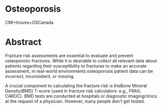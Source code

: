 # Osteoporosis
CMI+Inovex+OSCanada



# Abstract

Fracture risk assessments are essential to evaluate and prevent osteoporotic fractures. While it is desirable to collect all relevant data about patients regarding their susceptibility to fractures to make an accurate assessment, in real-world environments osteoporosis patient data can be incorrect, inconsistent, or missing.


A crucial component to calculating the fracture risk is theBone Mineral Density(BMD) T-score (used in fracture risk calculators: e.g., FRAX, CAROC). BMD tests are conducted at hospitals or diagnostic imagingclinics at the request of a physician. However, many people don’t get tested.
